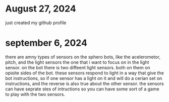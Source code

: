 # August 27, 2024
just created my github profile 
# september 6, 2024
there are amny types of sensors on the sphero bots, like the acelerometor, pitch, and the light sensors
the one that i want to focus on in the light sensor. 
on the bot there is two diffeent light sensors. 
both on them on opisite sides of the bot.
these sensors respond to light in a way that give the bot instructions, so if one sensor has a light on it and will do a cerian set on instructions, and the reverse is also true about the other sensor. 
the sensors can have seprate stes of intructions so you can have some sort of a game to play with the two sensors.
